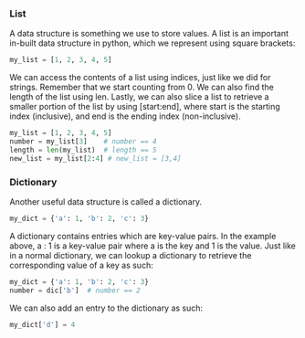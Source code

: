 ### List

A data structure is something we use to store values. A list is an important in-built data structure in python, which we represent using square brackets:

```python
my_list = [1, 2, 3, 4, 5]
```

We can access the contents of a list using indices, just like we did for strings. Remember that we start counting from 0. We can also find the length of the list using len. Lastly, we can also slice a list to retrieve a smaller portion of the list by using [start:end], where start is the starting index (inclusive), and end is the ending index (non-inclusive).

```python
my_list = [1, 2, 3, 4, 5]
number = my_list[3]    # number == 4
length = len(my_list)  # length == 5
new_list = my_list[2:4] # new_list = [3,4]
```

### Dictionary

Another useful data structure is called a dictionary.

```python
my_dict = {'a': 1, 'b': 2, 'c': 3}
```
A dictionary contains entries which are key-value pairs. In the example above, a : 1 is a key-value pair where a is the key and 1 is the value. Just like in a normal dictionary, we can lookup a dictionary to retrieve the corresponding value of a key as such:

```python
my_dict = {'a': 1, 'b': 2, 'c': 3}
number = dic['b']  # number == 2
```

We can also add an entry to the dictionary as such:

```python
my_dict['d'] = 4
```
